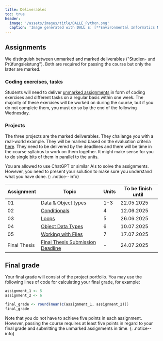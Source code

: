 ```yaml
---
title: Deliverables
toc: true
header:
  image: '/assets/images/title/DALLE_Python.png'
  caption: 'Image generated with DALL E: [**Environmental Informatics Marburg**](https://www.uni-marburg.de/en/fb19/disciplines/physisch/environmentalinformatics)'
---
```


## Assignments
We distinguish between unmarked and marked deliverables ("Studien- und Prüfungsleistung"). 
Both are required for passing the course but only the latter are marked.

### Coding exercises, tasks
Students will need to deliver [unmarked assignments](/moer-base-python/unit10/unit10-01_Intro.html) in form of coding exercises and different tasks on a regular basis within one week. The majority of these exercises will be worked on during the course, but if you do not complete them, you must do so by the end of the following Wednesday.

### Projects
The three projects are the marked deliverables. They challange you with a real-world example. They will be marked based on the evaluation criteria [here](/moer-base-python/unit11/unit11-01_project_guidelines.html). They need to be delivered by the deadlines and there will be time in the course syllabus to work on them together. It might make sense for you to do single bits of them in parallel to the units.


You are allowed to use ChatGPT or similar AIs to solve the assignments. However, you need to present your solution to make sure you understand what you have done.
{: .notice--info}

| Assignment | Topic                                                                             | Units | To be finish until |
|------------|-----------------------------------------------------------------------------------|-------|---------------------|
| 01         | [Data & Object types](/moer-base-python/unit10/unit10-assignment01_3.html)        | 1-3   | 22.05.2025         |
| 02         | [Conditionals](/moer-base-python/unit10/unit10-assignment04.html)                 | 4     | 12.06.2025         |
| 03         | [Loops](/moer-base-python/unit10/unit10-assignment05.html)                        | 5     | 26.06.2025         |
| 04         | [Object Data Types](/moer-base-python/unit10/unit10-assignment06.html)            | 6     | 10.07.2025         |
| 05         | [Working with Files](/moer-base-python/unit10/unit10-assignment07.html)           | 7     | 17.07.2025         |
| Final Thesis  | [Final Thesis Submission Deadline](/moer-base-python/unit12/unit12-02_thesis.html)  | -     | 24.07.2025         |



<!-- | Assignment | Exercise                   | Read & take quiz to chapter  | To be finish until |
|------------|----------------------------|------------------------------|--------------------|
| Assignment               | Name and link                                                                                      | marked / unmarked |
|--------------------------|----------------------------------------------------------------------------------------------------|-------------------|
| 24.04.2025 14:00 | [Overview and the very basics](/moer-base-python/unit01/unit01-00_Intro.html) | marked            |
| 08.05.2025 14:00 | [Basic Data Types and Variables](/moer-base-python/unit02/unit02-01_Intro.html) | marked            |
| 15.05.2025 14:00 | [Mathematical Operators](/moer-base-python//unit03/unit03-02_mathematical_operators.html) | marked            |
| 22.05.2025 14:00 | [Conditionals](/moer-base-python/unit04/unit04-01_Intro.html) | marked            |
| 05.06.2025 14:00 | [Loops](/moer-base-python/unit05/unit05-01_intro.html) | marked            |
| 12.06.2025 14:00 | [Object Type - List and Array ](/moer-base-python/unit06/unit06-02_lists.html) | marked            |
| 26.06.2025 14:00 | [Object Type - Frames and Matrix ](/moer-base-python/unit06/unit06-04_data_frames.html) | marked            |
| 03.07.2025 14:00 | [Working with Files](/moer-base-python/unit07/unit07-01_Intro.html) | marked            |
| 10.07.2025 14:00 | [Simple Visualizations](/moer-base-python/unit02/unit02-01_Intro.html) | marked            |
| 17.07.2025 14:00 | [OOP and Final Thesis – Preparation and Discussion](/moer-base-python/unit09/unit08-01_Intro.html) | marked            |
| 24.07.2025 14:00 | Final Thesis Submission Deadline | marked   
 -->



## Final grade
Your final grade will consist of the project portfolio.
You may use the following lines of code for calculating your final grade, for example:

```r
assignment_1 <- 5
assignment_2 <- 6

final_grade <- round(mean(c(assignment_1, assignment_2)))
final_grade
```

Note that you do not have to achieve five points in each assignment.
However, passing the course requires at least five points in regard to your final grade and submitting the unmarked assignments in time.
{: .notice--info}






